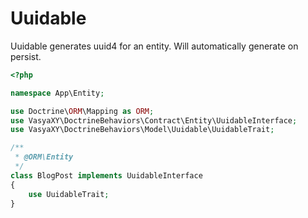 # Uuidable

Uuidable generates uuid4 for an entity. Will automatically generate on persist.

```php
<?php

namespace App\Entity;

use Doctrine\ORM\Mapping as ORM;
use VasyaXY\DoctrineBehaviors\Contract\Entity\UuidableInterface;
use VasyaXY\DoctrineBehaviors\Model\Uuidable\UuidableTrait;

/**
 * @ORM\Entity
 */
class BlogPost implements UuidableInterface
{
    use UuidableTrait;
}
```
